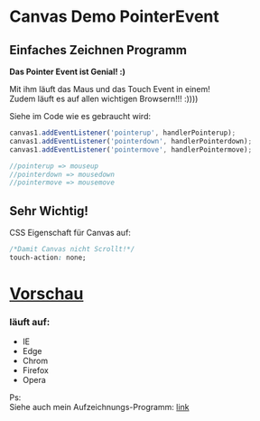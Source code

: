 # Canvas Demo PointerEvent

## Einfaches Zeichnen Programm

**Das Pointer Event ist Genial! :)**

Mit ihm läuft das Maus und das Touch Event in einem!  
Zudem läuft es auf allen wichtigen Browsern!!! :))))

Siehe im Code wie es gebraucht wird:

```JavaScript
canvas1.addEventListener('pointerup', handlerPointerup);
canvas1.addEventListener('pointerdown', handlerPointerdown);
canvas1.addEventListener('pointermove', handlerPointermove);

//pointerup => mouseup
//pointerdown => mousedown
//pointermove => mousemove
```

## Sehr Wichtig!

CSS Eigenschaft für Canvas auf:  
```CSS
/*Damit Canvas nicht Scrollt!*/
touch-action: none;
```


# [Vorschau](https://htmlpreview.github.io/?https://github.com/sauternic/Canvas_Demo_PointerEvent/blob/master/canvas_Zeichnen_Maus_und_Touch.html)
### läuft auf:
- IE
- Edge
- Chrom
- Firefox
- Opera

Ps:  
Siehe auch mein Aufzeichnungs-Programm: [link](https://github.com/sauternic/Canvas_JavaScript_Zeichnen_Aufzeichnen_Animation)
